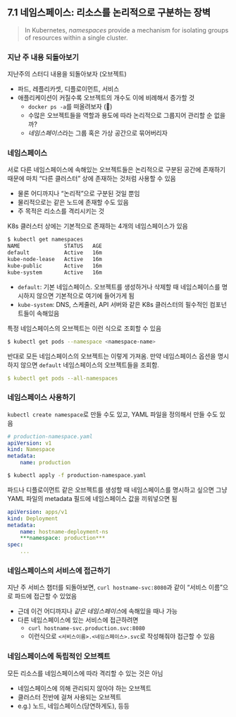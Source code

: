 ## 7.1 네임스페이스: 리소스를 논리적으로 구분하는 장벽

> In Kubernetes, *namespaces* provide a mechanism for isolating groups of resources within a single cluster.
> 

### 지난 주 내용 되돌아보기

지난주의 스터디 내용을 되돌아보자 (오브젝트)

- 파드, 레플리카셋, 디플로이먼트, 서비스
- 애플리케이션이 커질수록 오브젝트의 개수도 이에 비례해서 증가할 것
    - `docker ps -a`를 떠올려보자 (🤮)
    - 수많은 오브젝트들을 역할과 용도에 따라 논리적으로 그룹지어 관리할 순 없을까?
    - *네임스페이스*라는 그룹 혹은 가상 공간으로 묶어버리자

### 네임스페이스

서로 다른 네임스페이스에 속해있는 오브젝트들은 논리적으로 구분된 공간에 존재하기 때문에 마치 “다른 클러스터” 상에 존재하는 것처럼 사용할 수 있음

- 물론 어디까지나 “논리적”으로 구분된 것일 뿐임
- 물리적으로는 같은 노드에 존재할 수도 있음
- 주 목적은 리소스를 격리시키는 것

K8s 클러스터 상에는 기본적으로 존재하는 4개의 네임스페이스가 있음

```bash
$ kubectl get namespaces
NAME              STATUS   AGE
default           Active   16m
kube-node-lease   Active   16m
kube-public       Active   16m
kube-system       Active   16m
```

- `default`: 기본 네임스페이스. 오브젝트를 생성하거나 삭제할 때 네임스페이스를 명시하지 않으면 기본적으로 여기에 들어가게 됨
- `kube-system`: DNS, 스케줄러, API 서버와 같은 K8s 클러스터의 필수적인 컴포넌트들이 속해있음

특정 네임스페이스의 오브젝트는 이런 식으로 조회할 수 있음

```bash
$ kubectl get pods --namespace <namespace-name>
```

반대로 모든 네임스페이스의 오브젝트는 이렇게 가져옴. 만약 네임스페이스 옵션을 명시하지 않으면 `default` 네임스페이스의 오브젝트들을 조회함.

```yaml
$ kubectl get pods --all-namespaces
```

### 네임스페이스 사용하기

`kubectl create namespace`로 만들 수도 있고, YAML 파일을 정의해서 만들 수도 있음

```yaml
# production-namespace.yaml
apiVersion: v1
kind: Namespace
metadata:
	name: production
```

```bash
$ kubectl apply -f production-namespace.yaml
```

파드나 디플로이먼트 같은 오브젝트를 생성할 때 네임스페이스를 명시하고 싶으면 그냥 YAML 파일의 metadata 필드에 네임스페이스 값을 끼워넣으면 됨

```yaml
apiVersion: apps/v1
kind: Deployment
metadata:
	name: hostname-deployment-ns
	***namespace: production***
spec:
	...
```

### 네임스페이스의 서비스에 접근하기

지난 주 서비스 챕터를 되돌아보면, `curl hostname-svc:8080`과 같이 “서비스 이름”으로 파드에 접근할 수 있었음

- 근데 이건 어디까지나 *같은 네임스페이스*에 속해있을 때나 가능
- 다른 네임스페이스에 있는 서비스에 접근하려면
    - `curl hostname-svc.production.svc:8080`
    - 이런식으로 `<서비스이름>.<네임스페이스>.svc`로 작성해줘야 접근할 수 있음

### 네임스페이스에 독립적인 오브젝트

모든 리소스를 네임스페이스에 따라 격리할 수 있는 것은 아님

- 네임스페이스에 의해 관리되지 않아야 하는 오브젝트
- 클러스터 전반에 걸쳐 사용되는 오브젝트
- e.g.) 노드, 네임스페이스(당연하게도), 등등